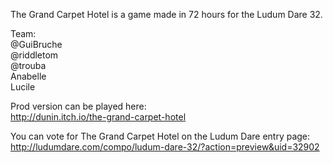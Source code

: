 The Grand Carpet Hotel is a game made in 72 hours for the Ludum Dare 32.

Team:<br>
@GuiBruche<br>
@riddletom<br>
@trouba<br>
Anabelle<br>
Lucile<br>

Prod version can be played here:<br>
http://dunin.itch.io/the-grand-carpet-hotel 

You can vote for The Grand Carpet Hotel on the Ludum Dare entry page:<br>
http://ludumdare.com/compo/ludum-dare-32/?action=preview&uid=32902